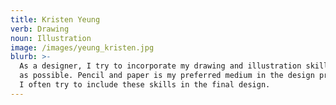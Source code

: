 ```yaml
---
title: Kristen Yeung
verb: Drawing
noun: Illustration
image: /images/yeung_kristen.jpg
blurb: >-
  As a designer, I try to incorporate my drawing and illustration skills as much
  as possible. Pencil and paper is my preferred medium in the design process and
  I often try to include these skills in the final design.
---
```


